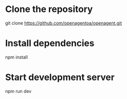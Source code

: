 # Clone the repository
git clone https://github.com/openagentoa/openagent.git

# Install dependencies
npm install

# Start development server
npm run dev
